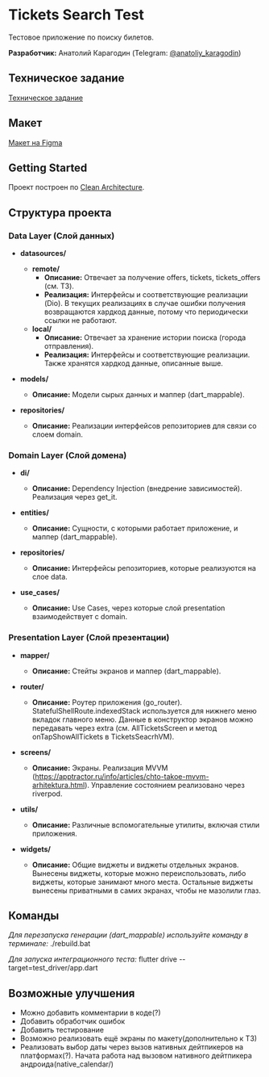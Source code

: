 # Tickets Search Test

Тестовое приложение по поиску билетов.

**Разработчик:** Анатолий Карагодин (Telegram: [@anatoliy_karagodin](https://t.me/anatoliy_karagodin))

## Техническое задание

[Техническое задание](https://docs.google.com/document/d/12Y_xmJG-B-g51Lhwm69vTf8T00mVImH5AYhZWAEX__Y/edit)

## Макет

[Макет на Figma](https://www.figma.com/design/u59qhHjKOpI2GmKuDRZBf8/Effective-Mobile.-%D0%A2%D0%B5%D1%81%D1%82%D0%BE%D0%B2%D0%BE%D0%B5-%D0%B7%D0%B0%D0%B4%D0%B0%D0%BD%D0%B8%D0%B5-%D0%B4%D0%BB%D1%8F-%D1%80%D0%B0%D0%B7%D1%80%D0%B0%D0%B1%D0%BE%D1%82%D1%87%D0%B8%D0%BA%D0%BE%D0%B2.-%D0%9F%D1%80%D0%BE%D0%B4%D0%B0%D0%B6%D0%B0-%D0%B0%D0%B2%D0%B8%D0%B0%D0%B1%D0%B8%D0%BB%D0%B5%D1%82%D0%BE%D0%B2?node-id=2974-1089&t=JbhTqGr8v7NZHCZW-0)

## Getting Started

Проект построен по [Clean Architecture](https://habr.com/ru/companies/otus/articles/732178/).

## Структура проекта

### Data Layer (Слой данных)

- **datasources/**
  - **remote/** 
    - **Описание:** Отвечает за получение offers, tickets, tickets_offers (см. ТЗ).
    - **Реализация:** Интерфейсы и соответствующие реализации (Dio). В текущих реализациях в случае ошибки получения возвращаются хардкод данные, потому что периодически ссылки не работают.
  - **local/**
    - **Описание:** Отвечает за хранение истории поиска (города отправления).
    - **Реализация:** Интерфейсы и соответствующие реализации. Также хранятся хардкод данные, описанные выше.
    
- **models/**
  - **Описание:** Модели сырых данных и маппер (dart_mappable).

- **repositories/**
  - **Описание:** Реализации интерфейсов репозиториев для связи со слоем domain.

### Domain Layer (Слой домена)

- **di/**
  - **Описание:** Dependency Injection (внедрение зависимостей). Реализация через get_it.

- **entities/**
  - **Описание:** Сущности, с которыми работает приложение, и маппер (dart_mappable).

- **repositories/**
  - **Описание:** Интерфейсы репозиториев, которые реализуются на слое data.

- **use_cases/**
  - **Описание:** Use Cases, через которые слой presentation взаимодействует с domain.

### Presentation Layer (Слой презентации)

- **mapper/**
  - **Описание:** Стейты экранов и маппер (dart_mappable).

- **router/**
  - **Описание:** Роутер приложения (go_router). StatefulShellRoute.indexedStack используется для нижнего меню вкладок главного меню. Данные в конструктор экранов можно передавать через extra (см. AllTicketsScreen и метод onTapShowAllTickets в TicketsSeacrhVM).

- **screens/** 
  - **Описание:** Экраны. Реализация MVVM (https://apptractor.ru/info/articles/chto-takoe-mvvm-arhitektura.html). Управление состоянием реализовано через riverpod.

- **utils/**
  - **Описание:** Различные вспомогательные утилиты, включая стили приложения.

- **widgets/**
  - **Описание:** Общие виджеты и виджеты отдельных экранов. Вынесены виджеты, которые можно переиспользовать, либо виджеты, которые занимают много места. Остальные виджеты вынесены приватными в самих экранах, чтобы не мазолили глаз.

## Команды

*Для перезапуска генерации (dart_mappable) используйте команду в терминале:*
  ./rebuild.bat

*Для запуска интеграционного теста:*
  flutter drive --target=test_driver/app.dart  

## Возможные улучшения

  - Можно добавить комментарии в коде(?)
  - Добавить обработчик ошибок
  - Добавить тестирование
  - Возможно реализовать ещё экраны по макету(дополнительно к ТЗ) 
  - Реализовать выбор даты через вызов нативных дейтпикеров на платформах(?). Начата работа над вызовом нативного дейтпикера андроида(native_calendar/)